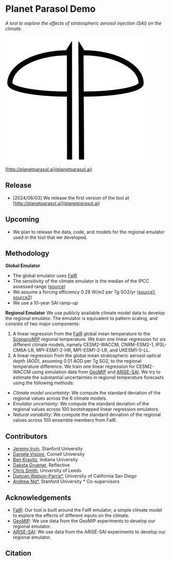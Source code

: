 # Planet Parasol Demo

*A tool to explore the effects of stratospheric aerosol injection (SAI) on the climate.*

<img src="https://github.com/stanfordmlgroup/planet-parasol-demo/blob/master/img/logo.svg"> [http://planetparasol.ai](planetparasol.ai)

## Release
- [2024/06/03] We release the first version of the tool at [http://planetparasol.ai](planetparasol.ai)

## Upcoming
- We plan to release the data, code, and models for the regional emulator used in the tool that we developed.

## Methodology
**Global Emulator**
- The global emulator uses [FaIR](https://docs.fairmodel.net/en/latest/intro.html)
- The sensitivity of the climate emulator is the median of the IPCC assessed range ([source](https://gmd.copernicus.org/articles/11/2273/2018/))
- We assume a forcing efficiency 0.28 W/m2 per Tg SO2/yr ([source1](https://www.pnnl.gov/sites/default/files/media/file/Sensitivity%20of%20Aerosol%20Distribution%20and%20Climate%20Response%20to%20Stratospheric%20SO2%20Injection%20Locations.pdf), [source2](https://www.google.com/url?q=https://acp.copernicus.org/articles/21/10039/2021/&sa=D&source=docs&ust=1715284226685975&usg=AOvVaw38Ib3Gc0XRuSme39sOh_tz))
- We use a 10-year SAI ramp-up

**Regional Emulator**
We use publicly available climate model data to develop the regional emulator. The emulator is equivalent to pattern scaling, and consists of two major components:
1. A linear regression from the [FaIR](https://docs.fairmodel.net/en/latest/intro.html) global mean temperature to the [ScenarioMIP](https://gmd.copernicus.org/articles/9/3461/2016/) regional temperature. We train one linear regression for six different climate models, namely CESM2-WACCM, CNRM-ESM2-1, IPSL-CM6A-LR, MPI-ESM1-2-HR, MPI-ESM1-2-LR, and UKESM1-0-LL.
2. A linear regression from the global mean stratospheric aerosol optical depth (AOD), assuming 0.01 AOD per Tg SO2, to the regional temperature difference. We train one linear regression for CESM2-WACCM using simulation data from [GeoMIP](https://climate.envsci.rutgers.edu/geomip/data.html) and [ARISE-SAI](https://www.cesm.ucar.edu/community-projects/arise-sai).
We try to estimate the substantial uncertainties in regional temperature forecasts using the following methods:
- _Climate model uncertainty_: We compute the standard deviation of the regional values across the 6 climate models.
- _Emulator uncertainty_: We compute the standard deviation of the regional values across 100 bootstrapped linear regression emulators. 
- _Natural variability_: We compute the standard deviation of the regional values across 100 ensemble members from FaIR.

## Contributors
- [Jeremy Irvin](https://twitter.com/jeremy_irvin16), Stanford University
- [Daniele Visioni](https://twitter.com/DanVisioni), Cornell University
- [Ben Kravitz](https://earth.indiana.edu/directory/faculty/kravitz-ben.html), Indiana University
- [Dakota Gruener](https://twitter.com/dakotagruener), Reflective
- [Chris Smith](https://twitter.com/chrisroadmap), University of Leeds
- [Duncan Watson-Parris*](https://twitter.com/DWatsonParris), University of California San Diego
- [Andrew Ng*](https://twitter.com/AndrewYNg), Stanford University
\* Co-supervisors

## Acknowledgements
- [FaIR](https://docs.fairmodel.net/en/latest/intro.html): Our tool is built around the FaIR emulator, a simple climate model to explore the effects of different inputs on the climate.
- [GeoMIP](https://climate.envsci.rutgers.edu/geomip/data.html): We use data from the GeoMIP experiments to develop our regional emulator.
- [ARISE-SAI](https://www.cesm.ucar.edu/community-projects/arise-sai): We use data from the ARISE-SAI experiments to develop our regional emulator.

## Citation
